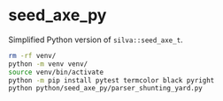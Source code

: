 # seed_axe_py

Simplified Python version of `silva::seed_axe_t`.

```bash
rm -rf venv/
python -m venv venv/
source venv/bin/activate
python -m pip install pytest termcolor black pyright
python python/seed_axe_py/parser_shunting_yard.py
```
